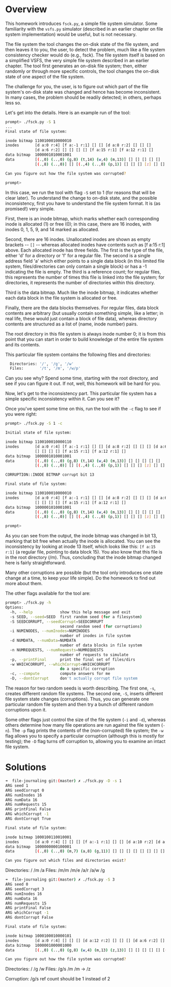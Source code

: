 
# Overview

This homework introduces `fsck.py`, a simple file system simulator. Some
familiarity with the `vsfs.py` simulator (described in an earlier chapter on
file system implementation) would be useful, but is not necessary.

The file system the tool changes the on-disk state of the file system, and
then leaves it to you, the user, to detect the problem, much like a file
system consistency checker would do (e.g., fsck). The file system itself is
based on a simplified VSFS, the very simple file system described in an
earlier chapter. The tool first generates an on-disk file system; then, either
randomly or through more specific controls, the tool changes the on-disk state
of one aspect of the file system. 

The challenge for you, the user, is to figure out which part of the file
system's on-disk state was changed and hence has become inconsistent. In many
cases, the problem should be readily detected; in others, perhaps less so.

Let's get into the details. Here is an example run of the tool:

```sh
prompt> ./fsck.py -S 1
...
Final state of file system:

inode bitmap 1100100010000010
inodes       [d a:0 r:4] [f a:-1 r:1] [] [] [d a:8 r:2] [] [] [] 
             [d a:6 r:2] [] [] [] [] [f a:15 r:1] [f a:12 r:1] []
data bitmap  1000001010001001
data         [(.,0) (..,0) (g,8) (t,14) (w,4) (m,13)] [] [] [] [] [] 
             [(.,8) (..,0)] [] [(.,4) (..,0) (p,1)] [] [] [] [z] [] [] [g]

Can you figure out how the file system was corrupted?

prompt> 
```

In this case, we run the tool with flag `-S` set to 1 (for reasons
that will be clear later). To understand the change to on-disk state,
and the possible inconsistency, first you have to understand the file
system format. It is (as promised!) very simple.

First, there is an inode bitmap, which marks whether each corresponding inode
is allocated (1) or free (0); in this case, there are 16 inodes, with inodes
0, 1, 5, 9, and 14 marked as allocated.

Second, there are 16 inodes. Unallocated inodes are shown as empty brackets --
`[]` -- whereas allocated inodes have contents such as [f a:15 r:1] above. Each
allocated inode has three fields. The first is the type of the file, either
'd' for a directory or 'f' for a regular file. The second is a single address
field 'a' which either points to a single data block (in this limited file
system, files/directories can only contain a single block) or has a -1
indicating the file is empty. The third is a reference count; for regular
files, this represents the number of times this file is linked into the file
system; for directories, it represents the number of directories within this
directory.

Third is the data bitmap. Much like the inode bitmap, it indicates whether
each data block in the file system is allocated or free.

Finally, there are the data blocks themselves. For regular files, data block
contents are arbitrary (but usually contain something simple, like a letter;
in real life, these would just contain a block of file data), whereas
directory contents are structured as a list of (name, inode number) pairs.

The root directory in this file system is always inode number 0; it is from
this point that you can start in order to build knowledge of the entire file
system and its contents.

This particular file system contains the following files and directories:
```sh
  Directories: '/', '/g', '/w'
  Files:       '/t', '/m', '/w/p'
```

Can you see why? Spend some time, starting with the root directory, and
see if you can figure it out. If not, well, this homework will be hard for
you. 

Now, let's get to the inconsistency part. This particular file system has a
simple specific inconsistency within it. Can you see it?

Once you've spent some time on this, run the tool with the `-c` flag to see if
you were right:

```sh
prompt> ./fsck.py -S 1 -c

Initial state of file system:

inode bitmap 1100100010000110
inodes       [d a:0 r:4] [f a:-1 r:1] [] [] [d a:8 r:2] [] [] [] [d a:6 r:2]
             [] [] [] [] [f a:15 r:1] [f a:12 r:1] []
data bitmap  1000001010001001
data         [(.,0) (..,0) (g,8) (t,14) (w,4) (m,13)] [] [] [] [] [] 
             [(.,8) (..,0)] [] [(.,4) (..,0) (p,1)] [] [] [] [z] [] [] [g]

CORRUPTION::INODE BITMAP corrupt bit 13

Final state of file system:

inode bitmap 1100100010000010
inodes       [d a:0 r:4] [f a:-1 r:1] [] [] [d a:8 r:2] [] [] [] [d a:6 r:2]
             [] [] [] [] [f a:15 r:1] [f a:12 r:1] []
data bitmap  1000001010001001
data         [(.,0) (..,0) (g,8) (t,14) (w,4) (m,13)] [] [] [] [] [] 
             [(.,8) (..,0)] [] [(.,4) (..,0) (p,1)] [] [] [] [z] [] [] [g]

prompt> 
```

As you can see from the output, the inode bitmap was changed in bit 13,
marking that bit free when actually the inode is allocated. You can see the
inconsistency by looking at inode 13 itself, which looks like this:
`[f a:15 r:1]` (a regular file, pointing to data block 15). You also know that
this file is in the root directory (/m). Thus, concluding that the inode
bitmap changed here is fairly straightforward.

Many other corruptions are possible (but the tool only introduces one state
change at a time, to keep your life simple). Do the homework to find out 
more about them.

The other flags available for the tool are:

```sh
prompt> ./fsck.py -h
Options:
  -h, --help            show this help message and exit
  -s SEED, --seed=SEED  first random seed (for a filesystem)
  -S SEEDCORRUPT, --seedCorrupt=SEEDCORRUPT
                        second random seed (for corruptions)
  -i NUMINODES, --numInodes=NUMINODES
                        number of inodes in file system
  -d NUMDATA, --numData=NUMDATA
                        number of data blocks in file system
  -n NUMREQUESTS, --numRequests=NUMREQUESTS
                        number of requests to simulate
  -p, --printFinal      print the final set of files/dirs
  -w WHICHCORRUPT, --whichCorrupt=WHICHCORRUPT
                        do a specific corruption
  -c, --compute         compute answers for me
  -D, --dontCorrupt     don't actually corrupt file system
```

The reason for two random seeds is worth describing. The first one, `-s`,
creates different random file systems. The second one, `-S`, inserts different
file system state changes (corruptions). Thus, you can generate one particular
random file system and then try a bunch of different random corruptions upon
it. 

Some other flags just control the size of the file system (`-i` and `-d`), whereas
others determine how many file operations are run against the file system
(`-n`). The `-p` flag prints the contents of the (non-corrupted) file system; the
`-w` flag allows you to specify a particular corruption (although this is mostly
for testing); the `-D` flag turns off corruption to, allowing you to examine an
intact file system.

# Solutions

```sh
➜  file-journaling git:(master) ✗ ./fsck.py -D -s 1
ARG seed 1
ARG seedCorrupt 0
ARG numInodes 16
ARG numData 16
ARG numRequests 15
ARG printFinal False
ARG whichCorrupt -1
ARG dontCorrupt True

Final state of file system:

inode bitmap 1000100110010001
inodes       [d a:0 r:4] [] [] [] [f a:-1 r:1] [] [] [d a:10 r:2] [d a:15 r:2] [] [] [f a:-1 r:3] [] [] [] [f a:-1 r:1] 
data bitmap  1000000000100001
data         [(.,0) (..,0) (m,7) (a,8) (g,11)] [] [] [] [] [] [] [] [] [] [(.,7) (..,0) (m,15) (e,11)] [] [] [] [] [(.,8) (..,0) (r,4) (w,11)] 

Can you figure out which files and directories exist?
```
Directories: / /m /a 
Files: /m/m /m/e /a/r /a/w /g

```sh
➜  file-journaling git:(master) ✗ ./fsck.py -S 3    
ARG seed 0
ARG seedCorrupt 3
ARG numInodes 16
ARG numData 16
ARG numRequests 15
ARG printFinal False
ARG whichCorrupt -1
ARG dontCorrupt False

Final state of file system:

inode bitmap 1000100010000101
inodes       [d a:0 r:4] [] [] [] [d a:12 r:2] [] [] [] [d a:6 r:2] [] [] [] [] [f a:-1 r:2] [] [f a:-1 r:2] 
data bitmap  1000001000001000
data         [(.,0) (..,0) (g,8) (w,4) (m,13) (z,13)] [] [] [] [] [] [(.,8) (..,0) (s,15)] [] [] [] [] [] [(.,4) (..,0)] [] [] [] 

Can you figure out how the file system was corrupted?
```
Directories: / /g /w
Files: /g/s /m /m -> /z

Corruption: /g/s ref count should be 1 instead of 2

